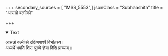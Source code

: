 +++
secondary_sources = [ "MSS_5553",]
jsonClass = "Subhaashita"
title = "आसन्नो वल्मीको"

+++

<details open><summary>Text</summary>

आसन्नो वल्मीको दक्षिणपार्श्वे विभीतस्य।  
अध्यर्धे भवति शिरा पुरुषे ज्ञेया दिशि प्राच्याम्॥
</details>
